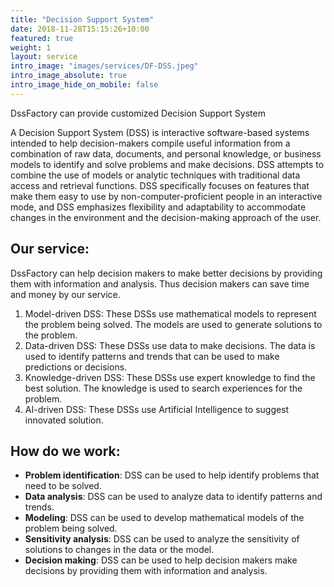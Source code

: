 ```yaml
---
title: "Decision Support System"
date: 2018-11-28T15:15:26+10:00
featured: true
weight: 1
layout: service
intro_image: "images/services/DF-DSS.jpeg"
intro_image_absolute: true
intro_image_hide_on_mobile: false
---
```


DssFactory can provide customized Decision Support System

A Decision Support System (DSS) is interactive software-based systems intended to help decision-makers compile useful information from a combination of raw data, documents, and personal knowledge, or business models to identify and solve problems and make decisions. DSS attempts to combine the use of models or analytic techniques with traditional data access and retrieval functions. DSS specifically focuses on features that make them easy to use by non-computer-proficient people in an interactive mode, and DSS emphasizes flexibility and adaptability to accommodate changes in the environment and the decision-making approach of the user.

## Our service:

DssFactory can help decision makers to make better decisions by providing them with information and analysis. Thus decision makers can save time and money by our service.

1. Model-driven DSS: These DSSs use mathematical models to represent the problem being solved. The models are used to generate solutions to the problem.
2. Data-driven DSS: These DSSs use data to make decisions. The data is used to identify patterns and trends that can be used to make predictions or decisions.
3. Knowledge-driven DSS: These DSSs use expert knowledge to find the best solution. The knowledge is used to search experiences for the problem.
4. AI-driven DSS: These DSSs use Artificial Intelligence to suggest innovated solution. 

## How do we work:

- **Problem identification**: DSS can be used to help identify problems that need to be solved.
- **Data analysis**: DSS can be used to analyze data to identify patterns and trends.
- **Modeling**: DSS can be used to develop mathematical models of the problem being solved.
- **Sensitivity analysis**: DSS can be used to analyze the sensitivity of solutions to changes in the data or the model.
- **Decision making**: DSS can be used to help decision makers make decisions by providing them with information and analysis.
